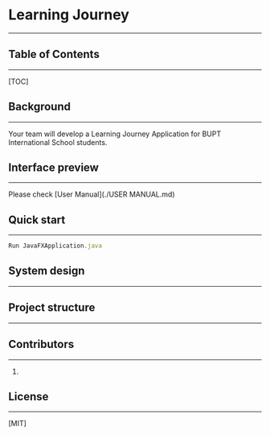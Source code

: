 # Learning Journey
------



## Table of Contents

------

[TOC]



## Background 

------

Your team will develop a Learning Journey Application for BUPT International School  students.



## Interface preview

------

Please check [User Manual](./USER MANUAL.md)



## Quick start

------

```js
Run JavaFXApplication.java
```



## System design

------



##  Project structure

------



## Contributors

------

1. 



## License

------

[MIT]
